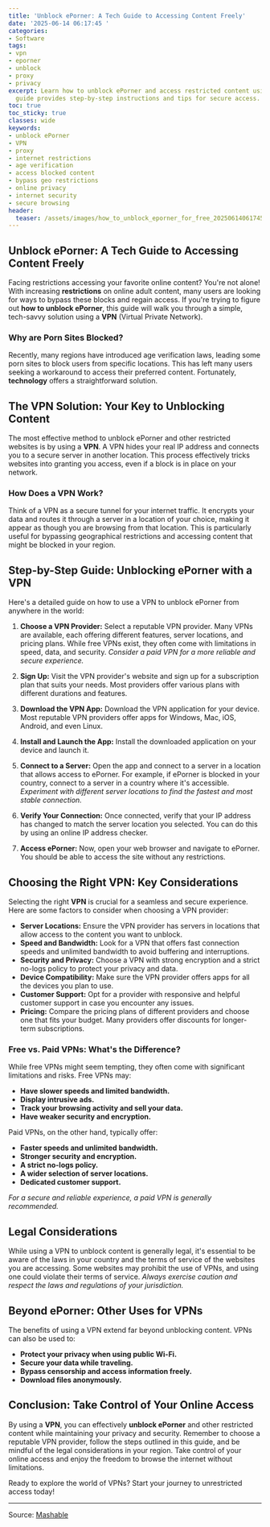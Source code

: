 ```yaml
---
title: 'Unblock ePorner: A Tech Guide to Accessing Content Freely'
date: '2025-06-14 06:17:45 '
categories:
- Software
tags:
- vpn
- eporner
- unblock
- proxy
- privacy
excerpt: Learn how to unblock ePorner and access restricted content using a VPN. This
  guide provides step-by-step instructions and tips for secure access.
toc: true
toc_sticky: true
classes: wide
keywords:
- unblock ePorner
- VPN
- proxy
- internet restrictions
- age verification
- access blocked content
- bypass geo restrictions
- online privacy
- internet security
- secure browsing
header:
  teaser: /assets/images/how_to_unblock_eporner_for_free_20250614061745.jpg
---
```


## Unblock ePorner: A Tech Guide to Accessing Content Freely

Facing restrictions accessing your favorite online content? You're not alone! With increasing **restrictions** on online adult content, many users are looking for ways to bypass these blocks and regain access. If you're trying to figure out **how to unblock ePorner**, this guide will walk you through a simple, tech-savvy solution using a **VPN** (Virtual Private Network).

### Why are Porn Sites Blocked?

Recently, many regions have introduced age verification laws, leading some porn sites to block users from specific locations. This has left many users seeking a workaround to access their preferred content. Fortunately, **technology** offers a straightforward solution.

## The VPN Solution: Your Key to Unblocking Content

The most effective method to unblock ePorner and other restricted websites is by using a **VPN**. A VPN hides your real IP address and connects you to a secure server in another location. This process effectively tricks websites into granting you access, even if a block is in place on your network.

### How Does a VPN Work?

Think of a VPN as a secure tunnel for your internet traffic. It encrypts your data and routes it through a server in a location of your choice, making it appear as though you are browsing from that location. This is particularly useful for bypassing geographical restrictions and accessing content that might be blocked in your region.

## Step-by-Step Guide: Unblocking ePorner with a VPN

Here's a detailed guide on how to use a VPN to unblock ePorner from anywhere in the world:

1.  **Choose a VPN Provider:** Select a reputable VPN provider. Many VPNs are available, each offering different features, server locations, and pricing plans. While free VPNs exist, they often come with limitations in speed, data, and security. *Consider a paid VPN for a more reliable and secure experience.* 

2.  **Sign Up:** Visit the VPN provider's website and sign up for a subscription plan that suits your needs. Most providers offer various plans with different durations and features.

3.  **Download the VPN App:** Download the VPN application for your device. Most reputable VPN providers offer apps for Windows, Mac, iOS, Android, and even Linux. 

4.  **Install and Launch the App:** Install the downloaded application on your device and launch it.

5.  **Connect to a Server:** Open the app and connect to a server in a location that allows access to ePorner. For example, if ePorner is blocked in your country, connect to a server in a country where it's accessible. *Experiment with different server locations to find the fastest and most stable connection.*

6.  **Verify Your Connection:** Once connected, verify that your IP address has changed to match the server location you selected. You can do this by using an online IP address checker.

7.  **Access ePorner:** Now, open your web browser and navigate to ePorner. You should be able to access the site without any restrictions.

## Choosing the Right VPN: Key Considerations

Selecting the right **VPN** is crucial for a seamless and secure experience. Here are some factors to consider when choosing a VPN provider:

*   **Server Locations:** Ensure the VPN provider has servers in locations that allow access to the content you want to unblock. 
*   **Speed and Bandwidth:** Look for a VPN that offers fast connection speeds and unlimited bandwidth to avoid buffering and interruptions.
*   **Security and Privacy:** Choose a VPN with strong encryption and a strict no-logs policy to protect your privacy and data.
*   **Device Compatibility:** Make sure the VPN provider offers apps for all the devices you plan to use.
*   **Customer Support:** Opt for a provider with responsive and helpful customer support in case you encounter any issues.
*   **Pricing:** Compare the pricing plans of different providers and choose one that fits your budget. Many providers offer discounts for longer-term subscriptions.

### Free vs. Paid VPNs: What's the Difference?

While free VPNs might seem tempting, they often come with significant limitations and risks. Free VPNs may:

*   **Have slower speeds and limited bandwidth.**
*   **Display intrusive ads.**
*   **Track your browsing activity and sell your data.**
*   **Have weaker security and encryption.**

Paid VPNs, on the other hand, typically offer:

*   **Faster speeds and unlimited bandwidth.**
*   **Stronger security and encryption.**
*   **A strict no-logs policy.**
*   **A wider selection of server locations.**
*   **Dedicated customer support.**

*For a secure and reliable experience, a paid VPN is generally recommended.* 

## Legal Considerations

While using a VPN to unblock content is generally legal, it's essential to be aware of the laws in your country and the terms of service of the websites you are accessing. Some websites may prohibit the use of VPNs, and using one could violate their terms of service. *Always exercise caution and respect the laws and regulations of your jurisdiction.*

## Beyond ePorner: Other Uses for VPNs

The benefits of using a VPN extend far beyond unblocking content. VPNs can also be used to:

*   **Protect your privacy when using public Wi-Fi.**
*   **Secure your data while traveling.**
*   **Bypass censorship and access information freely.**
*   **Download files anonymously.**

## Conclusion: Take Control of Your Online Access

By using a **VPN**, you can effectively **unblock ePorner** and other restricted content while maintaining your privacy and security. Remember to choose a reputable VPN provider, follow the steps outlined in this guide, and be mindful of the legal considerations in your region. Take control of your online access and enjoy the freedom to browse the internet without limitations. 

Ready to explore the world of VPNs? Start your journey to unrestricted access today!

---

Source: [Mashable](https://mashable.com/article/june-14-unblock-eporner-for-free)